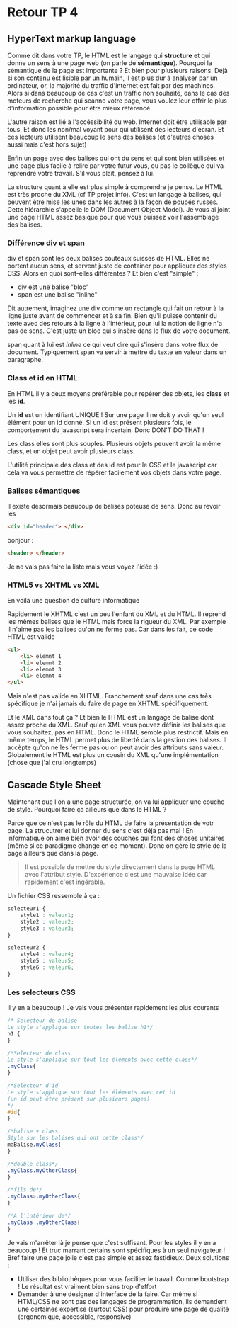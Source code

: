 # Retour TP 4

## HyperText markup language

Comme dit dans votre TP, le HTML est le langage qui **structure** et qui donne un sens à une page web (on parle de **sémantique**). Pourquoi la sémantique de la page est importante ? Et bien pour plusieurs raisons. Déjà si son contenu est lisible par un humain, il est plus dur à analyser par un ordinateur, or, la majorité du traffic d'internet est fait par des machines. Alors si dans beaucoup de cas c'est un traffic non souhaité, dans le cas des moteurs de recherche qui scanne votre page, vous voulez leur offrir le plus d'information possible pour être mieux référencé.

L'autre raison est lié à l'accéssibilité du web. Internet doit être utilisable par tous. Et donc les non/mal voyant pour qui utilisent des lecteurs d'écran. Et ces lecteurs utilisent beaucoup le sens des balises (et d'autres choses aussi mais c'est hors sujet)

Enfin un page avec des balises qui ont du sens et qui sont bien utilisées et une page plus facile à relire par votre futur vous, ou pas le collègue qui va reprendre votre travail. S'il vous plait, pensez à lui.

La structure quant à elle est plus simple à comprendre je pense. Le HTML est très proche du XML (cf TP projet info). C'est un langage à balises, qui peuvent être mise les unes dans les autres à la façon de poupés russes. Cette hiérarchie s'appelle le DOM (Document Object Model). Je vous ai joint une page HTML assez basique pour que vous puissez voir l'assemblage des balises.

### Différence div et span

div et span sont les deux balises couteaux suisses de HTML. Elles ne portent aucun sens, et servent juste de container pour appliquer des styles CSS. Alors en quoi sont-elles différentes ? Et bien c'est "simple" :

- div est une balise "bloc"
- span est une balise "inline"

Dit autrement, imaginez une div comme un rectangle qui fait un retour à la ligne juste avant de commencer et à sa fin. Bien qu'il puisse contenir du texte avec des retours à la ligne à l'intérieur, pour lui la notion de ligne n'a pas de sens. C'est juste un bloc qui s'insère dans le flux de votre document.

span quant à lui est *inline* ce qui veut dire qui s'insère dans votre flux de document. Typiquement span va servir à mettre du texte en valeur dans un paragraphe.

### Class et id en HTML

En HTML il y a deux moyens préférable pour repérer des objets, les **class** et les **id**.

Un **id** est un identifiant UNIQUE ! Sur une page il ne doit y avoir qu'un seul élément pour un id donné. Si un id est présent plusieurs fois, le comportement du javascript sera incertain. Donc DON'T DO THAT !

Les class elles sont plus souples. Plusieurs objets peuvent avoir la même class, et un objet peut avoir plusieurs class.

L'utilité principale des class et des id est pour le CSS et le javascript car cela va vous permettre de répérer facilement vos objets dans votre page.

### Balises sémantiques

Il existe désormais beaucoup de balises poteuse de sens. Donc au revoir les 

``` html
<div id="header"> </div>
```

bonjour :


``` html
<header> </header>
```

Je ne vais pas faire la liste mais vous voyez l'idée :)

### HTML5 vs XHTML vs XML

En voilà une question de culture informatique

Rapidement le XHTML c'est un peu l'enfant du XML et du HTML. Il reprend les mêmes balises que le HTML mais force la rigueur du XML. Par exemple il n'aime pas les balises qu'on ne ferme pas. Car dans les fait, ce code HTML est valide

```html
<ul>
    <li> elemnt 1
    <li> elemnt 2
    <li> elemnt 3
    <li> elemnt 4
</ul>
```
Mais n'est pas valide en XHTML.
Franchement sauf dans une cas très spécifique je n'ai jamais du faire de page en XHTML spécifiquement.

Et le XML dans tout ça ? Et bien le HTML est un langage de balise dont assez proche du XML. Sauf qu'en XML vous pouvez définir les balises que vous souhaitez, pas en HTML. Donc le HTML semble plus restrictif. Mais en même temps, le HTML permet plus de liberté dans la gestion des balises. Il accèpte qu'on ne les ferme pas ou on peut avoir des attributs sans valeur. Globalement le HTML est plus un cousin du XML qu'une implémentation (chose que j'ai cru longtemps)

## Cascade Style Sheet

Maintenant que l'on a une page structurée, on va lui appliquer une couche de style. Pourquoi faire ça ailleurs que dans le HTML ? 

Parce que ce n'est pas le rôle du HTML de faire la présentation de votr page. La strucutrer et lui donner du sens c'est déjà pas mal ! En informatique on aime bien avoir des couches qui font des choses unitaires (même si ce paradigme change en ce moment). Donc on gère le style de la page ailleurs que dans la page.

> Il est possible de mettre du style directement dans la page HTML avec l'attribut style. D'expérience c'est une mauvaise idée car rapidement c'est ingérable.

Un fichier CSS ressemble à ça :

```css
selecteur1 {
    style1 : valeur1;
    style2 : valeur2;
    style3 : valeur3;
}

selecteur2 {
    style4 : valeur4;
    style5 : valeur5;
    style6 : valeur6;
}
```

### Les selecteurs CSS

Il y en a beaucoup ! Je vais vous présenter rapidement les plus courants

```css
/* Selecteur de balise
Le style s'applique sur toutes les balise h1*/
h1 {
}

/*Selecteur de class
Le style s'applique sur tout les éléments avec cette class*/
.myClass{
}

/*Selecteur d'id
Le style s'applique sur tout les éléments avec cet id
(un id peut être présent sur plusieurs pages)
*/
#id{ 
}

/*balise + class
Style sur les balises qui ont cette class*/
maBalise.myClass{
}

/*double class*/
.myClass.myOtherClass{
}

/*fils de*/
.myClass>.myOtherClass{
}

/*A l'intérieur de*/
.myClass .myOtherClass{
}
```

Je vais m'arrêter là je pense que c'est suffisant. Pour les styles il y en a beaucoup ! Et truc marrant certains sont spécifiques à un seul navigateur ! Bref faire une page jolie c'est pas simple et assez fastidieux. Deux solutions :

- Utiliser des bibliothèques pour vous faciliter le travail. Comme bootstrap ! Le résultat est vraiment bien sans trop d'effort
- Demander à une designer d'interface de la faire. Car même si HTML/CSS ne sont pas des langages de programmation, ils demandent une certaines expertise (surtout CSS) pour produire une page de qualité (ergonomique, accessible, responsive)
